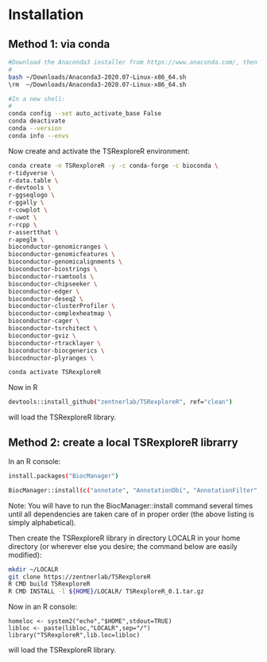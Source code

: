 # Installation

## Method 1: via conda

```bash
#Download the Anaconda3 installer from https://www.anaconda.com/, then e.g.:
#
bash ~/Downloads/Anaconda3-2020.07-Linux-x86_64.sh
\rm  ~/Downloads/Anaconda3-2020.07-Linux-x86_64.sh

#In a new shell:
#
conda config --set auto_activate_base False
conda deactivate
conda --version
conda info --envs
```

Now create and activate the TSRexploreR environment:
```bash
conda create -n TSRexploreR -y -c conda-forge -c bioconda \
r-tidyverse \
r-data.table \
r-devtools \
r-ggseqlogo \
r-ggally \
r-cowplot \
r-uwot \
r-rcpp \
r-assertthat \
r-apeglm \
bioconductor-genomicranges \
bioconductor-genomicfeatures \
bioconductor-genomicalignments \
bioconductor-biostrings \
bioconductor-rsamtools \
bioconductor-chipseeker \
bioconductor-edger \
bioconductor-deseq2 \
bioconductor-clusterProfiler \
bioconductor-complexheatmap \
bioconductor-cager \
bioconductor-tsrchitect \
bioconductor-gviz \
bioconductor-rtracklayer \
bioconductor-biocgenerics \
biocodnuctor-plyranges \

conda activate TSRexploreR
```

Now in R
```bash
devtools::install_github("zentnerlab/TSRexploreR", ref="clean")
```
will load the TSRexploreR library.


## Method 2: create a local TSRexploreR librarry

In an R console:
```bash
install.packages("BiocManager")

BiocManager::install(c("annotate", "AnnotationDbi", "AnnotationFilter", "AnnotationHub", "askpass", "assertthat", "backports", "base64enc", "beanplot", "Biobase", "BiocFileCache", "BiocGenerics", "BiocParallel", "BiocVersion", "biomaRt", "Biostrings", "biovizBase", "bit", "bit64", "bitops", "blob", "boot", "BSgenome", "CAGEr", "Cairo", "caTools", "cellranger", "checkmate", "ChIPseeker", "circlize", "clue", "cluster", "colorspace", "compiler", "ComplexHeatmap", "cowplot", "crayon", "curl", "data.table", "DBI", "dbplyr", "DelayedArray", "DESeq2", "dichromat", "digest", "DO.db", "DOSE", "dplyr", "edgeR", "ellipsis", "enrichplot", "ensembldb", "farver", "fastmap", "fastmatch", "fgsea", "forcats", "foreign", "Formula", "formula.tools", "genefilter", "geneplotter", "generics", "GenomeInfoDb", "GenomeInfoDbData", "GenomicAlignments", "GenomicFeatures", "GenomicRanges", "GetoptLong", "ggforce", "ggplot2", "ggraph", "ggrepel", "ggseqlogo", "GlobalOptions", "glue", "GO.db", "GOSemSim", "gplots", "graphlayouts", "grid", "gridExtra", "gtable", "gtools", "Gviz", "Hmisc", "hms", "htmlTable", "htmltools", "htmlwidgets", "httpuv", "httr", "igraph", "interactiveDisplayBase", "IRanges", "jpeg", "KernSmooth", "knitr", "later", "lattice", "latticeExtra", "lazyeval", "lifecycle", "limma", "locfit", "magrittr", "MASS", "Matrix", "MatrixGenerics", "matrixStats", "memoise", "mgcv", "mime", "MultiAssayExperiment", "munsell", "nlme", "nnet", "openssl", "operator.tools", "parallel", "permute", "pillar", "pkgconfig", "plotrix", "plyr", "plyranges", "png", "polyclip", "prettyunits", "progress", "promises", "ProtGenerics", "purrr", "qvalue", "R6", "rappdirs", "RColorBrewer", "Rcpp", "RCurl", "readxl", "reshape", "reshape2", "rjson", "rlang", "rpart", "Rsamtools", "RSQLite", "rstudioapi", "rtracklayer", "rvcheck", "S4Vectors", "scales", "scatterpie", "shadowtext", "shape", "shiny", "som", "splines", "stats4", "stringdist", "stringi", "stringr", "SummarizedExperiment", "survival", "tibble", "tidygraph", "tidyr", "tidyselect", "tools", "TSRchitect", "tweenr", "TxDb.Hsapiens.UCSC.hg19.knownGene", "uwot", "VariantAnnotation", "vctrs", "vegan", "VGAM", "viridis", "viridisLite", "xfun", "XML", "xml2", "xtable", "XVector", "yaml", "zlibbioc"))
```
Note: You will have to run the BiocManager::install command several times until all dependencies are taken care of in proper order (the above listing is simply alphabetical).

Then create the TSRexploreR library in directory LOCALR in your home directory (or wherever else you desire; the command below are easily modified):

```bash
mkdir ~/LOCALR
git clone https://zentnerlab/TSRexploreR
R CMD build TSRexploreR
R CMD INSTALL -l ${HOME}/LOCALR/ TSRexploreR_0.1.tar.gz 
```

Now in an R console:
```
homeloc <- system2("echo","$HOME",stdout=TRUE)
libloc <- paste(libloc,"LOCALR",sep="/")
library("TSRexploreR",lib.loc=libloc)
```

will load the TSRexploreR library.
